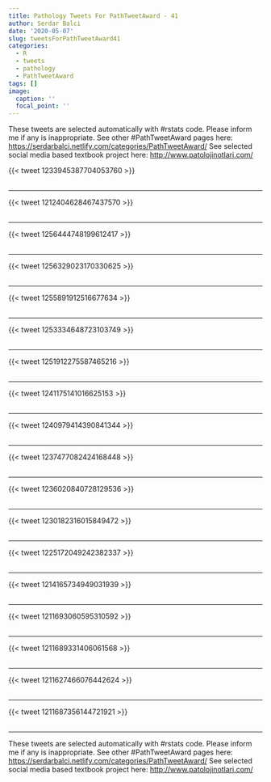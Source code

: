 ```yaml
---
title: Pathology Tweets For PathTweetAward - 41
author: Serdar Balci
date: '2020-05-07'
slug: tweetsForPathTweetAward41
categories:
  - R
  - tweets
  - pathology
  - PathTweetAward
tags: []
image:
  caption: ''
  focal_point: ''
---
```



These tweets are selected automatically with #rstats code. Please inform me if any is inappropriate.
See other #PathTweetAward pages here: https://serdarbalci.netlify.com/categories/PathTweetAward/ 
See selected social media based textbook project here: http://www.patolojinotlari.com/

{{< tweet 1233945387704053760 >}}
<br>
<br>
<hr>
{{< tweet 1212404628467437570 >}}
<br>
<br>
<hr>
{{< tweet 1256444748199612417 >}}
<br>
<br>
<hr>
{{< tweet 1256329023170330625 >}}
<br>
<br>
<hr>
{{< tweet 1255891912516677634 >}}
<br>
<br>
<hr>
{{< tweet 1253334648723103749 >}}
<br>
<br>
<hr>
{{< tweet 1251912275587465216 >}}
<br>
<br>
<hr>
{{< tweet 1241175141016625153 >}}
<br>
<br>
<hr>
{{< tweet 1240979414390841344 >}}
<br>
<br>
<hr>
{{< tweet 1237477082424168448 >}}
<br>
<br>
<hr>
{{< tweet 1236020840728129536 >}}
<br>
<br>
<hr>
{{< tweet 1230182316015849472 >}}
<br>
<br>
<hr>
{{< tweet 1225172049242382337 >}}
<br>
<br>
<hr>
{{< tweet 1214165734949031939 >}}
<br>
<br>
<hr>
{{< tweet 1211693060595310592 >}}
<br>
<br>
<hr>
{{< tweet 1211689331406061568 >}}
<br>
<br>
<hr>
{{< tweet 1211627466076442624 >}}
<br>
<br>
<hr>
{{< tweet 1211687356144721921 >}}
<br>
<br>
<hr>


These tweets are selected automatically with #rstats code. Please inform me if any is inappropriate.
See other #PathTweetAward pages here: https://serdarbalci.netlify.com/categories/PathTweetAward/ 
See selected social media based textbook project here: http://www.patolojinotlari.com/
